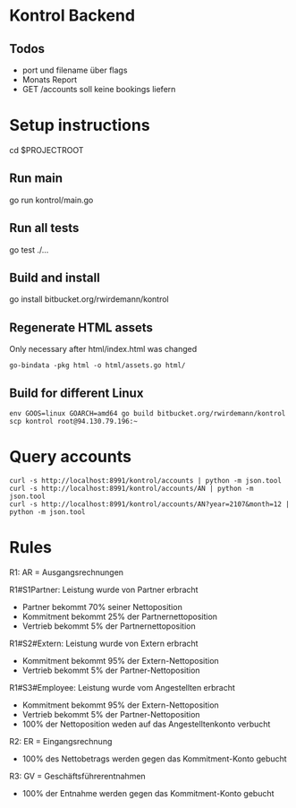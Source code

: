 # Kontrol Backend

## Todos
- port und filename über flags
- Monats Report
- GET /accounts soll keine bookings liefern

# Setup instructions

cd $PROJECTROOT

## Run main

go run kontrol/main.go

## Run all tests

go test ./...

## Build and install

go install bitbucket.org/rwirdemann/kontrol

## Regenerate HTML assets

Only necessary after html/index.html was changed

```
go-bindata -pkg html -o html/assets.go html/
```

## Build for different Linux
```
env GOOS=linux GOARCH=amd64 go build bitbucket.org/rwirdemann/kontrol
scp kontrol root@94.130.79.196:~
```

# Query accounts
```
curl -s http://localhost:8991/kontrol/accounts | python -m json.tool
curl -s http://localhost:8991/kontrol/accounts/AN | python -m json.tool
curl -s http://localhost:8991/kontrol/accounts/AN?year=2107&month=12 | python -m json.tool
```

# Rules

R1: AR = Ausgangsrechnungen

R1#S1Partner: Leistung wurde von Partner erbracht
- Partner bekommt 70% seiner Nettoposition
- Kommitment bekommt 25% der Partnernettoposition
- Vertrieb bekommt 5% der Partnernettoposition

R1#S2#Extern: Leistung wurde von Extern erbracht
- Kommitment bekommt 95% der Extern-Nettoposition
- Vertrieb bekommt 5% der Partner-Nettoposition

R1#S3#Employee: Leistung wurde vom Angestellten erbracht
- Kommitment bekommt 95% der Extern-Nettoposition
- Vertrieb bekommt 5% der Partner-Nettoposition
- 100% der Nettoposition weden auf das Angestelltenkonto verbucht

R2: ER = Eingangsrechnung
- 100% des Nettobetrags werden gegen das Kommitment-Konto gebucht

R3: GV = Geschäftsführerentnahmen
- 100% der Entnahme werden gegen das Kommitment-Konto gebucht
